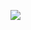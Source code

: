 <img src="https://img.shields.io/badge/JavaScript-orange?style=flat-square&logo=JavaScript&logoColor=black"/></a>

